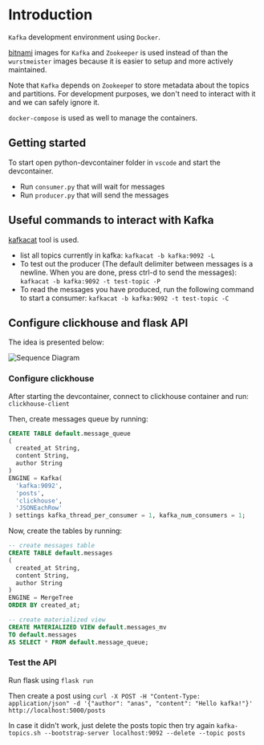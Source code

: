 # Introduction

`Kafka` development environment using `Docker`.

[bitnami](https://hub.docker.com/r/bitnami/kafka) images for `Kafka` and `Zookeeper` is used instead of than the `wurstmeister` images because it is easier to setup and more actively maintained.

Note that `Kafka` depends on `Zookeepe`r to store metadata about the topics and partitions. For development purposes, we don't need to interact with it and we can safely ignore it.

`docker-compose` is used as well to manage the containers.

## Getting started

To start open python-devcontainer folder in `vscode` and start the devcontainer.

- Run `consumer.py` that will wait for messages
- Run `producer.py` that will send the messages

## Useful commands to interact with Kafka

[kafkacat](https://github.com/edenhill/kcat) tool is used.

- list all topics currently in kafka: `kafkacat -b kafka:9092 -L`
- To test out the producer (The default delimiter between messages is a newline. When you are done, press ctrl-d to send the messages): `kafkacat -b kafka:9092 -t test-topic -P`
- To read the messages you have produced, run the following command to start a consumer: `kafkacat -b kafka:9092 -t test-topic -C`

## Configure clickhouse and flask API

The idea is presented below:

![Sequence Diagram](https://www.plantuml.com/plantuml/proxy?src=https://raw.githubusercontent.com/anaselhajjaji/local-kafka-devenv/main/seq-diagram.puml)

### Configure clickhouse

After starting the devcontainer, connect to clickhouse container and run: `clickhouse-client`

Then, create messages queue by running:

```sql
CREATE TABLE default.message_queue
(
  created_at String,
  content String,
  author String
)
ENGINE = Kafka(
  'kafka:9092',
  'posts',
  'clickhouse',
  'JSONEachRow'
) settings kafka_thread_per_consumer = 1, kafka_num_consumers = 1;
```

Now, create the tables by running:

```sql
-- create messages table
CREATE TABLE default.messages
(
  created_at String,
  content String,
  author String
)
ENGINE = MergeTree
ORDER BY created_at;

-- create materialized view
CREATE MATERIALIZED VIEW default.messages_mv
TO default.messages
AS SELECT * FROM default.message_queue;
```

### Test the API

Run flask using `flask run`

Then create a post using `curl -X POST -H "Content-Type: application/json" -d '{"author": "anas", "content": "Hello kafka!"}' http://localhost:5000/posts`

In case it didn't work, just delete the posts topic then try again `kafka-topics.sh --bootstrap-server localhost:9092 --delete --topic posts`
